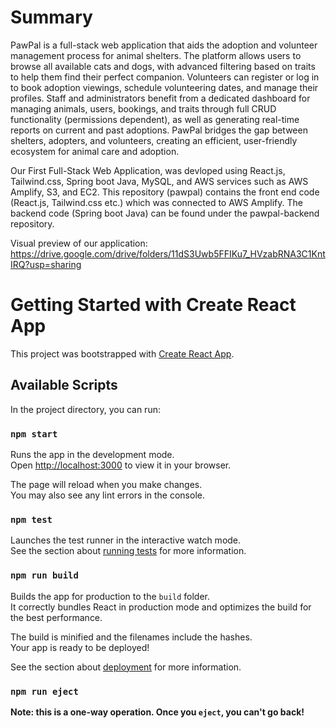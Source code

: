 
# Summary
PawPal is a full-stack web application that aids the adoption and volunteer management process for animal shelters. The platform allows users to browse all available cats and dogs, with advanced filtering based on traits to help them find their perfect companion. Volunteers can register or log in to book adoption viewings, schedule volunteering dates, and manage their profiles. Staff and administrators benefit from a dedicated dashboard for managing animals, users, bookings, and traits through full CRUD functionality (permissions dependent), as well as generating real-time reports on current and past adoptions. PawPal bridges the gap between shelters, adopters, and volunteers, creating an efficient, user-friendly ecosystem for animal care and adoption.

Our First Full-Stack Web Application, was devloped using React.js, Tailwind.css, Spring boot Java, MySQL, and AWS services such as AWS Amplify, S3, and EC2.
This repository (pawpal) contains the front end code (React.js, Tailwind.css etc.) which was connected to AWS Amplify. The backend code (Spring boot Java) can be found under the pawpal-backend repository.

Visual preview of our application: https://drive.google.com/drive/folders/11dS3Uwb5FFIKu7_HVzabRNA3C1KntIRQ?usp=sharing

# Getting Started with Create React App

This project was bootstrapped with [Create React App](https://github.com/facebook/create-react-app).

## Available Scripts

In the project directory, you can run:

### `npm start`

Runs the app in the development mode.\
Open [http://localhost:3000](http://localhost:3000) to view it in your browser.

The page will reload when you make changes.\
You may also see any lint errors in the console.

### `npm test`

Launches the test runner in the interactive watch mode.\
See the section about [running tests](https://facebook.github.io/create-react-app/docs/running-tests) for more information.

### `npm run build`

Builds the app for production to the `build` folder.\
It correctly bundles React in production mode and optimizes the build for the best performance.

The build is minified and the filenames include the hashes.\
Your app is ready to be deployed!

See the section about [deployment](https://facebook.github.io/create-react-app/docs/deployment) for more information.

### `npm run eject`

**Note: this is a one-way operation. Once you `eject`, you can't go back!**



